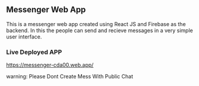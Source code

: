 ## Messenger Web App

This is a messenger web app created using React JS and Firebase as the backend. In this the people can send and recieve messages in a very simple user interface.

### Live Deployed APP

https://messenger-cda00.web.app/  </br>

warning: Please Dont Create Mess With Public Chat

